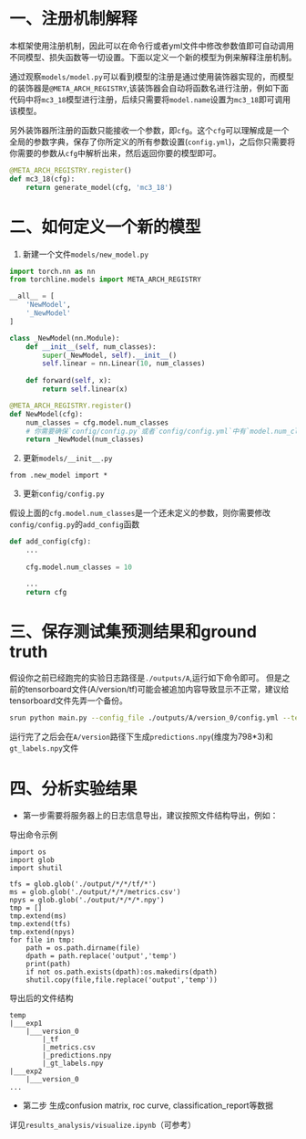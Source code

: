 # 一、注册机制解释

本框架使用注册机制，因此可以在命令行或者yml文件中修改参数值即可自动调用不同模型、损失函数等一切设置。下面以定义一个新的模型为例来解释注册机制。

通过观察`models/model.py`可以看到模型的注册是通过使用装饰器实现的，而模型的装饰器是`@META_ARCH_REGISTRY`,该装饰器会自动将函数名进行注册，例如下面代码中将`mc3_18`模型进行注册，后续只需要将`model.name`设置为`mc3_18`即可调用该模型。

另外装饰器所注册的函数只能接收一个参数，即`cfg`。这个`cfg`可以理解成是一个全局的参数字典，保存了你所定义的所有参数设置(`config.yml`)，之后你只需要将你需要的参数从`cfg`中解析出来，然后返回你要的模型即可。

```python
@META_ARCH_REGISTRY.register()
def mc3_18(cfg):
    return generate_model(cfg, 'mc3_18')
```


# 二、如何定义一个新的模型

1. 新建一个文件`models/new_model.py`

```python
import torch.nn as nn
from torchline.models import META_ARCH_REGISTRY

__all__ = [
    'NewModel',
    '_NewModel'
]

class _NewModel(nn.Module):
    def __init__(self, num_classes):
        super(_NewModel, self).__init__()
        self.linear = nn.Linear(10, num_classes)
    
    def forward(self, x):
        return self.linear(x)

@META_ARCH_REGISTRY.register()
def NewModel(cfg):
    num_classes = cfg.model.num_classes 
    # 你需要确保`config/config.py`或者`config/config.yml`中有`model.num_classes`这个参数
    return _NewModel(num_classes)
```

2. 更新`models/__init__.py`

```
from .new_model import *
```

3. 更新`config/config.py`

假设上面的`cfg.model.num_classes`是一个还未定义的参数，则你需要修改`config/config.py`的`add_config`函数

```python
def add_config(cfg):
    ...
    
    cfg.model.num_classes = 10

    ...
    return cfg
```

# 三、保存测试集预测结果和ground truth

假设你之前已经跑完的实验日志路径是`./outputs/A`,运行如下命令即可。 但是之前的tensorboard文件(A/version/tf)可能会被追加内容导致显示不正常，建议给tensorboard文件先弄一个备份。

```bash
srun python main.py --config_file ./outputs/A/version_0/config.yml --test_only trainer.gpus [0] trainer.resume_from_checkpoint ./outputs/A/version_0/checkpoints/epoch*.ckpt
```

运行完了之后会在`A/version`路径下生成`predictions.npy`(维度为798*3)和`gt_labels.npy`文件

# 四、分析实验结果


- 第一步需要将服务器上的日志信息导出，建议按照文件结构导出，例如：

导出命令示例
```
import os
import glob
import shutil

tfs = glob.glob('./output/*/*/tf/*')
ms = glob.glob('./output/*/*/metrics.csv')
npys = glob.glob('./output/*/*/*.npy')
tmp = []
tmp.extend(ms)
tmp.extend(tfs)
tmp.extend(npys)
for file in tmp:
    path = os.path.dirname(file)
    dpath = path.replace('output','temp')
    print(path)
    if not os.path.exists(dpath):os.makedirs(dpath)
    shutil.copy(file,file.replace('output','temp'))
```

导出后的文件结构
```
temp
|___exp1
    |___version_0
        |_tf
        |_metrics.csv
        |_predictions.npy
        |_gt_labels.npy
|___exp2
    |___version_0
...
```

- 第二步 生成confusion matrix, roc curve, classification_report等数据

详见`results_analysis/visualize.ipynb`（可参考）